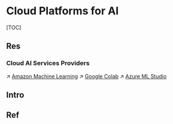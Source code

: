 # Cloud Platforms for AI

[TOC]



## Res
### Cloud AI Services Providers
↗ [Amazon Machine Learning](../../../System%20Architecture%20Design/☁️%20Cloud%20Native/🌵%20Cloud%20Native%20Overview/Cloud%20Service%20Porviders/AWS/Amazon%20Computing/Amazon%20Machine%20Learning/Amazon%20Machine%20Learning.md)
↗ [Google Colab](../../../System%20Architecture%20Design/☁️%20Cloud%20Native/🌵%20Cloud%20Native%20Overview/Cloud%20Service%20Porviders/Google%20Cloud%20Plantform%20(GCP)/Google%20Computing/Google%20Colab/Google%20Colab.md)
↗ [Azure ML Studio](../../../System%20Architecture%20Design/☁️%20Cloud%20Native/🌵%20Cloud%20Native%20Overview/Cloud%20Service%20Porviders/Azure/Azure%20Computing/Azure%20ML%20Studio/Azure%20ML%20Studio.md)



## Intro



## Ref

